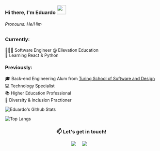 ### Hi there, I'm Eduardo <img src="https://raw.githubusercontent.com/MartinHeinz/MartinHeinz/master/wave.gif" width="30px">

###### Pronouns: He/Him

### Currently:
👨🏻‍💻 Software Engineer @ Ellevation Education\
🌱 Learning React & Python

### Previously:
🎓 Back-end Engineering Alum from [Turing School of Software and Design](https://turing.io/)\
💻 Technology Specialist\
📚 Higher Education Professional\
🌈 Diversity & Inclusion Practioner

![Eduardo's Github Stats](https://github-readme-stats.vercel.app/api?username=helloeduardo&show_icons=true&theme=buefy&hide=stars&include_all_commits=true&count_private=true&custom_title=Eduardo's%20GitHub%20Stats)

![Top Langs](https://github-readme-stats.vercel.app/api/top-langs/?username=helloeduardo&show_icons=true&theme=buefy&layout=compact&langs_count=4)

<h3  align="center">📫 Let's get in touch!</h2>
<p align="center">
  <a target="_blank"href="https://www.linkedin.com/in/eduardo--parra/"><img src="https://img.shields.io/badge/LinkedIn-blue?style=for-the-badge&logo=linkedin&labelColor=blue" /></a>&nbsp;&nbsp;&nbsp;&nbsp;
  <a href="mailto:h.eduardoparra@gmail.com?subject=Hello%20Eduardo,%20From%20Github"><img src="https://img.shields.io/badge/GMail-red?style=for-the-badge&logo=gmail&labelColor=red&logoColor=white" /></a>&nbsp;&nbsp;&nbsp;&nbsp;
</p>


<!--

**helloeduardo/helloeduardo** is a ✨ _special_ ✨ repository because its `README.md` (this file) appears on your GitHub profile.

Here are some ideas to get you started:
👋
- 🔭 I’m currently working on ...
- 🌱 I’m currently learning ...
- 👯 I’m looking to collaborate on ...
- 🤔 I’m looking for help with ...
- 💬 Ask me about ...
- 📫 How to reach me: ...
- 😄 Pronouns: ...
- ⚡ Fun fact: ...
![octocat](https://user-images.githubusercontent.com/56360157/88322869-930b0380-ccde-11ea-9854-0f06b8b8cea9.png)
<img src="https://user-images.githubusercontent.com/56360157/88322869-930b0380-ccde-11ea-9854-0f06b8b8cea9.png" width=200 align=left>


-->
